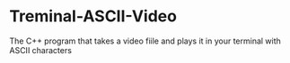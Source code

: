 # Treminal-ASCII-Video
The C++ program that takes a video fiile and plays it in your terminal with ASCII characters
